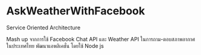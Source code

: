 # AskWeatherWithFacebook
Service Oriented Architecture

Mash up จากการใช้ Facebook Chat API และ Weather API ในการถาม-ตอบสภาพอากาศในประเทศไทย 
พัฒนาแอพลิเคชั่น โดยใช้ Node js
